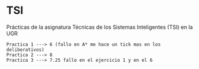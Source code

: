 # TSI
Prácticas de la asignatura Técnicas de los Sistemas Inteligentes (TSI) en la UGR

	Practica 1 ---> 6 (fallo en A* me hace un tick mas en los deliberativos)
	Practica 2 ---> 8 
	Practica 3 ---> 7.25 fallo en el ejercicio 1 y en el 6
